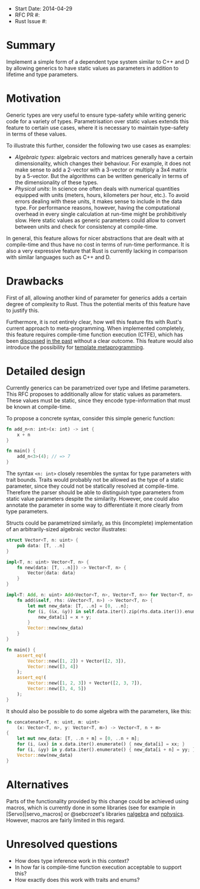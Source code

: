 - Start Date: 2014-04-29
- RFC PR #:
- Rust Issue #:

# Summary

Implement a simple form of a dependent type system similar to C++ and D by
allowing generics to have static values as parameters in addition to lifetime
and type parameters.

# Motivation

Generic types are very useful to ensure type-safety while writing generic code
for a variety of types. Parametrisation over static values extends this feature
to certain use cases, where it is necessary to maintain type-safety in terms of
these values.

To illustrate this further, consider the following two use cases as examples:

* *Algebraic types*: algebraic vectors and matrices generally have a certain
  dimensionality, which changes their behaviour. For example, it does not make
  sense to add a 2-vector with a 3-vector or multiply a 3x4 matrix by a
  5-vector. But the algorithms can be written generically in terms of the
  dimensionality of these types.
* *Physical units*: In science one often deals with numerical quantities
  equipped with units (meters, hours, kilometers per hour, etc.). To avoid
  errors dealing with these units, it makes sense to include in the data type.
  For performance reasons, however, having the computational overhead in every
  single calculation at run-time might be prohibitively slow. Here static
  values as generic parameters could allow to convert between units and check
  for consistency at compile-time.

In general, this feature allows for nicer abstractions that are dealt with at
compile-time and thus have no cost in terms of run-time performance. It is also
a very expressive feature that Rust is currently lacking in comparison with
similar languages such as C++ and D.

# Drawbacks

First of all, allowing another kind of parameter for generics adds a certain
degree of complexity to Rust. Thus the potential merits of this feature have to
justify this.

Furthermore, it is not entirely clear, how well this feature fits with Rust's
current approach to meta-programming. When implemented completely, this feature
requires compile-time function execution (CTFE), which has been
[discussed][issue_11621] [in the past][ctfe_mail] without a clear outcome. This
feature would also introduce the possibility for
[template metaprogramming][template_meta].

# Detailed design

Currently generics can be parametrized over type and lifetime parameters. This
RFC proposes to additionally allow for static values as parameters. These
values must be static, since they encode type-information that must be known at
compile-time.

To propose a concrete syntax, consider this simple generic function:

```rust
fn add_n<n: int>(x: int) -> int {
    x + n
}

fn main() {
    add_n<3>(4); // => 7
}

```

The syntax `<n: int>` closely resembles the syntax for type parameters with
trait bounds. Traits would probably not be allowed as the type of a static
parameter, since they could not be statically resolved at compile-time.
Therefore the parser should be able to distinguish type parameters from static
value parameters despite the similarity. However, one could also annotate the
parameter in some way to differentiate it more clearly from type parameters.

Structs could be parametrized similarly, as this (incomplete) implementation of
an arbitrarily-sized algebraic vector illustrates:

```rust
struct Vector<T, n: uint> {
    pub data: [T, ..n]
}

impl<T, n: uint> Vector<T, n> {
    fn new(data: [T, ..n]]) -> Vector<T, n> {
        Vector{data: data}
    }
}

impl<T: Add, n: uint> Add<Vector<T, n>, Vector<T, n>> for Vector<T, n> {
    fn add(&self, rhs: &Vector<T, n>) -> Vector<T, n> {
        let mut new_data: [T, ..n] = [0, ..n];
        for (i, (&x, &y)) in self.data.iter().zip(rhs.data.iter()).enumerate() {
            new_data[i] = x + y;
        }
        Vector::new(new_data)
    }
}

fn main() {
    assert_eq!(
        Vector::new([1, 2]) + Vector([2, 3]),
        Vector::new([3, 4])
    );
    assert_eq!(
        Vector::new([1, 2, 3]) + Vector([2, 3, 7]),
        Vector::new([3, 4, 5])
    );
}

```

It should also be possible to do some algebra with the parameters, like this:

```rust
fn concatenate<T, n: uint, m: uint>
    (x: Vector<T, n>, y: Vector<T, m>) -> Vector<T, n + m>
{
    let mut new_data: [T, ..n + m] = [0, ..n + m];
    for (i, &xx) in x.data.iter().enumerate() { new_data[i] = xx; }
    for (i, &yy) in y.data.iter().enumerate() { new_data[i + n] = yy; }
    Vector::new(new_data)
}

```

# Alternatives

Parts of the functionality provided by this change could be achieved using
macros, which is currently done in some libraries (see for example in
[Servo][servo_macros] or @sebcrozet's libraries [nalgebra][nalgebra] and
[nphysics][nphysics]. However, macros are fairly limited in this regard.

# Unresolved questions

* How does type inference work in this context?
* In how far is compile-time function execution acceptable to support this?
* How exactly does this work with traits and enums?


[nalgebra]: https://github.com/sebcrozet/nalgebra
[nphysics]: https://github.com/sebcrozet/nphysics
[issue_11621]: https://github.com/mozilla/rust/issues/11621
[ctfe_mail]: https://mail.mozilla.org/pipermail/rust-dev/2014-January/008252.html
[template_meta]: http://en.wikipedia.org/wiki/Template_metaprogramming
